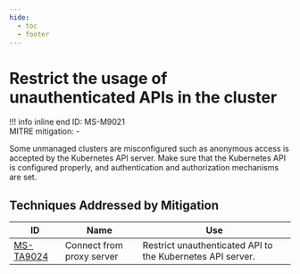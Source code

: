 ```yaml
---
hide:
  - toc
  - footer
---
```


# Restrict the usage of unauthenticated APIs in the cluster

!!! info inline end
    ID: MS-M9021<br>
    MITRE mitigation: -


Some unmanaged clusters are misconfigured such as anonymous access is accepted by the Kubernetes API server. Make sure that the Kubernetes API is configured properly, and authentication and authorization mechanisms are set.


## Techniques Addressed by Mitigation

|ID|Name|Use|
|--|----------|-----------|
|[MS-TA9024](../techniques/Connect%20from%20Proxy%20server.md)|Connect from proxy server|Restrict unauthenticated API to the Kubernetes API server.|